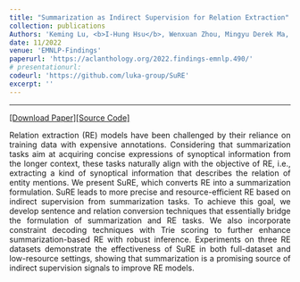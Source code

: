 ```yaml
---
title: "Summarization as Indirect Supervision for Relation Extraction"
collection: publications
Authors: 'Keming Lu, <b>I-Hung Hsu</b>, Wenxuan Zhou, Mingyu Derek Ma, Muhao Chen.'
date: 11/2022
venue: 'EMNLP-Findings'
paperurl: 'https://aclanthology.org/2022.findings-emnlp.490/'
# presentationurl: 
codeurl: 'https://github.com/luka-group/SuRE'
excerpt: ''
---
```

---
<a href='https://aclanthology.org/2022.findings-emnlp.490/' target="_blank">[Download Paper]</a><a href='https://github.com/luka-group/SuRE' target="_blank">[Source Code]</a>

<p align="justify">
Relation extraction (RE) models have been challenged by their reliance on training data with expensive annotations. Considering that summarization tasks aim at acquiring concise expressions of synoptical information from the longer context, these tasks naturally align with the objective of RE, i.e., extracting a kind of synoptical information that describes the relation of entity mentions. We present SuRE, which converts RE into a summarization formulation. SuRE leads to more precise and resource-efficient RE based on indirect supervision from summarization tasks. To achieve this goal, we develop sentence and relation conversion techniques that essentially bridge the formulation of summarization and RE tasks. We also incorporate constraint decoding techniques with Trie scoring to further enhance summarization-based RE with robust inference. Experiments on three RE datasets demonstrate the effectiveness of SuRE in both full-dataset and low-resource settings, showing that summarization is a promising source of indirect supervision signals to improve RE models.
</p>